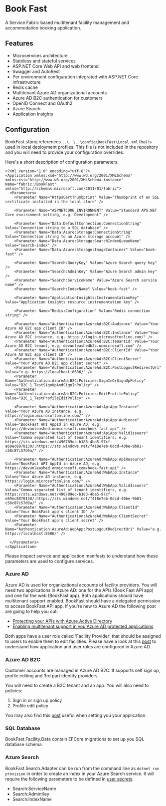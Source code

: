 # Book Fast

A Service Fabric based multitenant facility management and accommodation booking application.

## Features

- Microservices architecture
- Stateless and stateful services
- ASP.NET Core Web API and web frontend
- Swagger and AutoRest
- Per environment configuration integrated with ASP.NET Core infrastructure
- Redis cache
- Multitenant Azure AD organizational accounts
- Azure AD B2C authentication for customers
- OpenID Connect and OAuth2
- Azure Search
- Application Insights

## Configuration

BookFast.sfproj references `..\..\..\config\BookFast\Local.xml` that is used in local deployment profiles. This file is not included in the repository and you will need to provide your configuration overrides.

Here's a short description of configuration parameters:

```
<?xml version="1.0" encoding="utf-8"?>
<Application xmlns:xsd="http://www.w3.org/2001/XMLSchema" xmlns:xsi="http://www.w3.org/2001/XMLSchema-instance" Name="fabric:/BookFast" xmlns="http://schemas.microsoft.com/2011/01/fabric">
  <Parameters>
    <Parameter Name="HttpsCertThumbprint" Value="Thumbprint of an SSL certificate installed in the local store" />
    
    <Parameter Name="ASPNETCORE_ENVIRONMENT" Value="Standard APS.NET Core environment setting, e.g. Development" />

    <Parameter Name="Data:DefaultConnection:ConnectionString" Value="Connection string to a SQL database" />
    <Parameter Name="Data:Azure:Storage:ConnectionString" Value="Connection string to an Azure storage account" />
    <Parameter Name="Data:Azure:Storage:SearchIndexQueueName" Value="search-index" />
    <Parameter Name="Data:Azure:Storage:ImageContainer" Value="book-fast" />
    
    <Parameter Name="Search:QueryKey" Value="Azure Search query key" />
    <Parameter Name="Search:AdminKey" Value="Azure Search admin key" />
    <Parameter Name="Search:ServiceName" Value="Azure Search service name" />
    <Parameter Name="Search:IndexName" Value="book-fast" />
    
    <Parameter Name="ApplicationInsights:InstrumentationKey" Value="Application Insights resource instrumentation key" />

    <Parameter Name="Redis:Configuration" Value="Redis connection string" />

    <Parameter Name="Authentication:AzureAd:B2C:Audience" Value="Your Azure AD B2C app client ID" />
    <Parameter Name="Authentication:AzureAd:B2C:Instance" Value="Your Azure AD B2C instance, e.g. https://login.microsoftonline.com/" />
    <Parameter Name="Authentication:AzureAd:B2C:TenantId" Value="Your Azure AD B2C tenant, e.g. devunleashedb2c.onmicrosoft.com" />
    <Parameter Name="Authentication:AzureAd:B2C:ClientId" Value="Your Azure AD B2C app client ID" />
    <Parameter Name="Authentication:AzureAd:B2C:ClientSecret" Value="Your Azure AD B2C app client secret" />
    <Parameter Name="Authentication:AzureAd:B2C:PostLogoutRedirectUri" Value="e.g. https://localhost:8686/" />
    <Parameter Name="Authentication:AzureAd:B2C:Policies:SignInOrSignUpPolicy" Value="B2C_1_TestSignUpAndSignInPolicy" />
    <Parameter Name="Authentication:AzureAd:B2C:Policies:EditProfilePolicy" Value="B2C_1_TestProfileEditPolicy" />

    <Parameter Name="Authentication:AzureAd:ApiApp:Instance" Value="Your Azure AD instance, e.g. https://login.microsoftonline.com/" />
    <Parameter Name="Authentication:AzureAd:ApiApp:Audience" Value="BookFast API AppId in Azure AD, e.g. https://devunleashed.onmicrosoft.com/book-fast-api" />
    <Parameter Name="Authentication:AzureAd:ApiApp:ValidIssuers" Value="Comma separated list of tenant identifiers, e.g. https://sts.windows.net/490789ec-b183-4ba5-97cf-e69ec8870130/,https://sts.windows.net/f418e7eb-0dcd-40be-9b81-c58c87c57d9a/" />
   
    <Parameter Name="Authentication:AzureAd:WebApp:ApiResource" Value="BookFast API AppId in Azure AD, e.g. https://devunleashed.onmicrosoft.com/book-fast-api" />
    <Parameter Name="Authentication:AzureAd:WebApp:Instance" Value="Your Azure AD instance, e.g. https://login.microsoftonline.com/" />
    <Parameter Name="Authentication:AzureAd:WebApp:ValidIssuers" Value="Comma separated list of tenant identifiers, e.g. https://sts.windows.net/490789ec-b183-4ba5-97cf-e69ec8870130/,https://sts.windows.net/f418e7eb-0dcd-40be-9b81-c58c87c57d9a/" />
    <Parameter Name="Authentication:AzureAd:WebApp:ClientId" Value="Your BookFast app's client ID" />
    <Parameter Name="Authentication:AzureAd:WebApp:ClientSecret" Value="Your BookFast app's client secret" />
    <Parameter Name="Authentication:AzureAd:WebApp:PostLogoutRedirectUri" Value="e.g. https://localhost:8686/" />
    
  </Parameters>
</Application>
```

Please inspect service and application manifests to understand how these parameters are used to configure services.

### Azure AD

Azure AD is used for organizational accounts of facility providers. You will need two applications in Azure AD: one for the APIs (Book Fast API app) and one for the web (BookFast app). Both applications should have multitenant support enabled. BookFast should have a delegated permission to access BookFast API app. If you're new to Azure AD the following post are going to help you out:

- [Protecting your APIs with Azure Active Directory](https://dzimchuk.net/protecting-your-apis-with-azure-active-directory/)
- [Enabling multitenant support in you Azure AD protected applications](https://dzimchuk.net/enabling-multitenant-support-in-you-azure-ad-protected-applications/)

Both apps have a user role called 'Facility Provider' that should be assigned to users to enable them to edit facilities. Please have a look at this [post](https://dzimchuk.net/application-and-user-permissions-in-azure-ad/) to understand how application and user roles are configured in Azure AD.

### Azure AD B2C

Customer accounts are managed in Azure AD B2C. It supports self sign up, profile editing and 3rd part identity providers.

You will need to create a B2C tenant and an app. You will also need to policies:

1. Sign in or sign up policy
2. Profile edit policy

You may also find this [post](https://dzimchuk.net/setting-up-your-aspnet-core-apps-and-services-for-azure-ad-b2c/) useful when setting you your application.

### SQL Database

BookFast.Facility.Data contain EFCore migrations to set up you SQL database schema.

### Azure Search

BookFast.Search.Adapter can be run from the command line as `dotnet run provision` in order to create an index in your Azure Search service. It will require the following parameters to be defined in [user secrets](https://docs.microsoft.com/en-us/aspnet/core/security/app-secrets):

- Search:ServiceName
- Search:AdminKey
- Search:IndexName